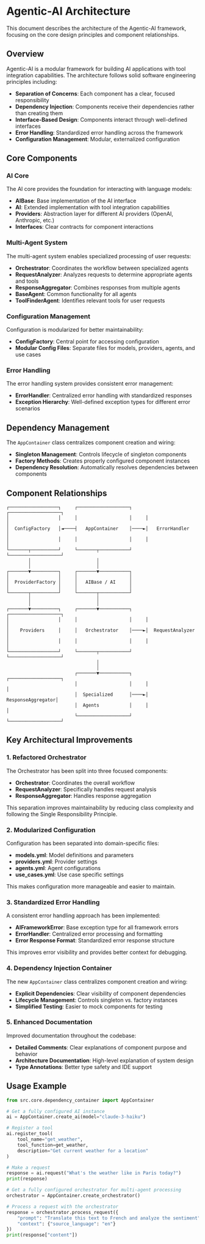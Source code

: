 # Agentic-AI Architecture

This document describes the architecture of the Agentic-AI framework, focusing on the core design principles and component relationships.

## Overview

Agentic-AI is a modular framework for building AI applications with tool integration capabilities. The architecture follows solid software engineering principles including:

- **Separation of Concerns**: Each component has a clear, focused responsibility
- **Dependency Injection**: Components receive their dependencies rather than creating them
- **Interface-Based Design**: Components interact through well-defined interfaces
- **Error Handling**: Standardized error handling across the framework
- **Configuration Management**: Modular, externalized configuration

## Core Components

### AI Core

The AI core provides the foundation for interacting with language models:

- **AIBase**: Base implementation of the AI interface
- **AI**: Extended implementation with tool integration capabilities
- **Providers**: Abstraction layer for different AI providers (OpenAI, Anthropic, etc.)
- **Interfaces**: Clear contracts for component interactions

### Multi-Agent System

The multi-agent system enables specialized processing of user requests:

- **Orchestrator**: Coordinates the workflow between specialized agents
- **RequestAnalyzer**: Analyzes requests to determine appropriate agents and tools
- **ResponseAggregator**: Combines responses from multiple agents
- **BaseAgent**: Common functionality for all agents
- **ToolFinderAgent**: Identifies relevant tools for user requests

### Configuration Management

Configuration is modularized for better maintainability:

- **ConfigFactory**: Central point for accessing configuration
- **Modular Config Files**: Separate files for models, providers, agents, and use cases

### Error Handling

The error handling system provides consistent error management:

- **ErrorHandler**: Centralized error handling with standardized responses
- **Exception Hierarchy**: Well-defined exception types for different error scenarios

## Dependency Management

The `AppContainer` class centralizes component creation and wiring:

- **Singleton Management**: Controls lifecycle of singleton components
- **Factory Methods**: Creates properly configured component instances
- **Dependency Resolution**: Automatically resolves dependencies between components

## Component Relationships

```
┌──────────────────┐     ┌───────────────────┐     ┌───────────────────┐
│                  │     │                   │     │                   │
│  ConfigFactory   │◄────┤   AppContainer    │────►│   ErrorHandler    │
│                  │     │                   │     │                   │
└───────┬──────────┘     └───────┬───────────┘     └───────────────────┘
        │                        │
        │                        │
┌───────▼──────────┐     ┌───────▼───────────┐
│                  │     │                   │
│  ProviderFactory │     │   AIBase / AI     │
│                  │     │                   │
└───────┬──────────┘     └───────┬───────────┘
        │                        │
        │                        │
┌───────▼──────────┐     ┌───────▼───────────┐     ┌───────────────────┐
│                  │     │                   │     │                   │
│    Providers     │     │   Orchestrator    │────►│  RequestAnalyzer  │
│                  │     │                   │     │                   │
└──────────────────┘     └───────┬───────────┘     └───────────────────┘
                                 │
                                 │
                         ┌───────▼───────────┐     ┌───────────────────┐
                         │                   │     │                   │
                         │  Specialized      │────►│ ResponseAggregator│
                         │  Agents           │     │                   │
                         └───────────────────┘     └───────────────────┘
```

## Key Architectural Improvements

### 1. Refactored Orchestrator

The Orchestrator has been split into three focused components:

- **Orchestrator**: Coordinates the overall workflow
- **RequestAnalyzer**: Specifically handles request analysis
- **ResponseAggregator**: Handles response aggregation

This separation improves maintainability by reducing class complexity and following the Single Responsibility Principle.

### 2. Modularized Configuration

Configuration has been separated into domain-specific files:

- **models.yml**: Model definitions and parameters
- **providers.yml**: Provider settings
- **agents.yml**: Agent configurations
- **use_cases.yml**: Use case specific settings

This makes configuration more manageable and easier to maintain.

### 3. Standardized Error Handling

A consistent error handling approach has been implemented:

- **AIFrameworkError**: Base exception type for all framework errors
- **ErrorHandler**: Centralized error processing and formatting
- **Error Response Format**: Standardized error response structure

This improves error visibility and provides better context for debugging.

### 4. Dependency Injection Container

The new `AppContainer` class centralizes component creation and wiring:

- **Explicit Dependencies**: Clear visibility of component dependencies
- **Lifecycle Management**: Controls singleton vs. factory instances
- **Simplified Testing**: Easier to mock components for testing

### 5. Enhanced Documentation

Improved documentation throughout the codebase:

- **Detailed Comments**: Clear explanations of component purpose and behavior
- **Architecture Documentation**: High-level explanation of system design
- **Type Annotations**: Better type safety and IDE support

## Usage Example

```python
from src.core.dependency_container import AppContainer

# Get a fully configured AI instance
ai = AppContainer.create_ai(model="claude-3-haiku")

# Register a tool
ai.register_tool(
    tool_name="get_weather",
    tool_function=get_weather,
    description="Get current weather for a location"
)

# Make a request
response = ai.request("What's the weather like in Paris today?")
print(response)

# Get a fully configured orchestrator for multi-agent processing
orchestrator = AppContainer.create_orchestrator()

# Process a request with the orchestrator
response = orchestrator.process_request({
    "prompt": "Translate this text to French and analyze the sentiment",
    "context": {"source_language": "en"}
})
print(response["content"])
```
